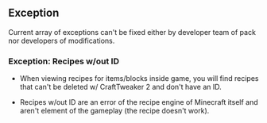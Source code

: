 ## Exception

Current array of exceptions can't be fixed either by developer team of pack nor developers of modifications.

### Exception: Recipes w/out ID

- When viewing recipes for items/blocks inside game, you will find recipes that can't be deleted w/ CraftTweaker 2 and don't have an ID.

- Recipes w/out ID are an error of the recipe engine of Minecraft itself and aren't element of the gameplay (the recipe doesn't work).